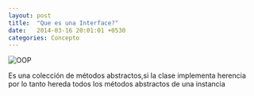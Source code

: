 ```yaml
---
layout: post
title:  "Que es una Interface?"
date:   2014-03-16 20:01:01 +0530
categories: Concepto
---
```


![OOP](https://media.giphy.com/media/TFFTBt2zGFRtK/giphy.gif)


Es una colección de métodos abstractos,si la clase implementa herencia por lo tanto hereda todos los métodos abstractos de una instancia 
